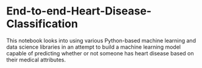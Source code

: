 # End-to-end-Heart-Disease-Classification
This notebook looks into using various Python-based machine learning and data science libraries in an attempt to build a machine learning model capable of predicting whether or not someone has heart disease based on their medical attributes.
